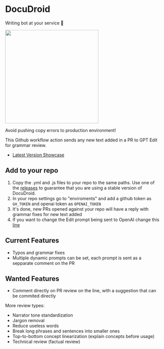 # DocuDroid

Writing bot at your service 🤖

<img src="https://cdn.discordapp.com/attachments/1009590950894505994/1053057379517878352/Worms_profile_picture_for_robot_that_helps_with_writing_ios_app_a37f5420-29eb-484c-b6fd-7a4f6c0269f1.png" width="300px" />

Avoid pushing copy errors to production environment!

This Github workflow action sends any new text added in a PR to GPT Edit for grammar review.

- [Latest Version Showcase](https://github.com/MarcoWorms/DocuDroid/pull/49)

## Add to your repo

1) Copy the .yml and .js files to your repo to the same paths. Use one of the [releases](https://github.com/MarcoWorms/DocuDroid/releases) to guarantee that you are using a stable version of DocuDroid.
2) In your repo settings go to "enviroments" and add a github token as `GH_TOKEN` and openai token as `OPENAI_TOKEN`
3) It's done, new PRs opened against your repo will have a reply with grammar fixes for new text added
4) If you want to change the Edit prompt being sent to OpenAI change this [line](https://github.com/MarcoWorms/actions-test/blob/main/script.js#L34)

## Current Features

- Typos and grammar fixes
- Multiple dynamic prompts can be set, each prompt is sent as a sepparate comment on the PR

## Wanted Features

- Comment directly on PR review on the line, with a suggestion that can be commited directly

More review types:
- Narrator tone standardization
- Jargon removal
- Reduce useless words
- Break long phrases and sentences into smaller ones
- Top-to-bottom concept linearization (explain concepts before usage)
- Technical review (factual review)
